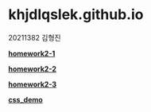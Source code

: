 # khjdlqslek.github.io
20211382 김형진

[**homework2-1**](https://khjdlqslek.github.io/homework2-1.html)

[**homework2-2**](https://khjdlqslek.github.io/homework2-2.html)

[**homework2-3**](https://khjdlqslek.github.io/homework2-3.html)

[**css_demo**](https://khjdlqslek.github.io/css_demo.html)
